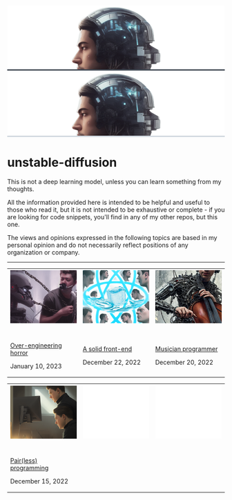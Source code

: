 ![Unstable diffusion](./static/unstable-diffusion-dark.png#gh-dark-mode-only)
![Unstable diffusion](./static/unstable-diffusion-light.png#gh-light-mode-only)

# unstable-diffusion

This is not a deep learning model, unless you can learn something from my thoughts.

All the information provided here is intended to be helpful and useful to those who read it, but it is not intended to be exhaustive or complete - if you are looking for code snippets, you'll find in any of my other repos, but this one.

The views and opinions expressed in the following topics are based in my personal opinion and do not necessarily reflect positions of any organization or company.

---

<table>
  <tr>
    <th width="33%">
      <a href="https://github.com/alan-oliv/unstable-diffusion/blob/main/over-engineering-horror/README.md">
        <img alt="" src="./over-engineering-horror/static/thumbnail.png"></img>
      </a>
    </th>
    <th width="33%">
      <a href="https://github.com/alan-oliv/unstable-diffusion/blob/main/solid-front-end/README.md">
        <img alt="" src="https://raw.githubusercontent.com/alan-oliv/unstable-diffusion/main/solid-front-end/static/thumbnail.png"></img>
      </a>
    </th>
    <th width="33%">
      <a href="https://github.com/alan-oliv/unstable-diffusion/blob/main/musician-programmer/README.md">
        <img alt="" src="https://raw.githubusercontent.com/alan-oliv/unstable-diffusion/main/musician-programmer/static/thumbnail.png"></img>
      </a>
    </th>
  </tr>

  <tr>
    <td width="33%">
      <a href="https://github.com/alan-oliv/unstable-diffusion/blob/main/over-engineering-horror/README.md">
        <br/>
        <img alt="" src="https://badgen.net/badge/5/min%20read/darkgray?scale=1&labelColor=darkgray&color=darkgray&cache=360000" />
        <br/>
        Over-engineering horror
      </a>
      <br/>
      <p>January 10, 2023</p>
    </td>
    <td width="33%">
      <a href="https://github.com/alan-oliv/unstable-diffusion/blob/main/solid-front-end/README.md">
        <br/>
        <img alt="" src="https://badgen.net/badge/5/min%20read/darkgray?scale=1&labelColor=darkgray&color=darkgray&cache=360000" />
        <br/>
        A solid front-end
      </a>
      <br/>
      <p>December 22, 2022</p>
    </td>
    <td width="33%">
      <a href="https://github.com/alan-oliv/unstable-diffusion/blob/main/musician-programmer/README.md">
        <br/>
        <img alt="" src="https://badgen.net/badge/4/min%20read/darkgray?scale=1&labelColor=darkgray&color=darkgray&cache=360000" />
        <br/>
        Musician programmer
      </a>
      <br/>
      <p>December 20, 2022</p>
    </td>
  </tr>
</table>

<table>
  <tr>
    <th width="33%">
      <a href="https://github.com/alan-oliv/unstable-diffusion/blob/main/pair-less-programming/README.md">
        <img alt="" src="./pair-less-programming/static/thumbnail.png"></img>
      </a>
    </th>
    <th width="33%">
        <img alt="" src="./static/thumbnail.png"></img>
    </th>
    <th width="33%">
        <img alt="" src="./static/thumbnail.png"></img>
    </th>
  </tr>

  <tr>
    <td width="33%">
      <a href="https://github.com/alan-oliv/unstable-diffusion/blob/main/pair-less-programming/README.md">
        <br/>
        <img alt="" src="https://badgen.net/badge/2/min%20read/darkgray?scale=1&labelColor=darkgray&color=darkgray&cache=360000" />
        <br/>
        Pair(less) programming
      </a>
      <br/>
      <p>December 15, 2022</p>
    </td>
    <td width="33%"> </td>
    <td width="33%"></td>
  </tr>
</table>
